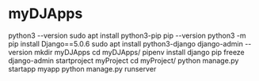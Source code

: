 # myDJApps


python3 --version
sudo apt install python3-pip
pip --version
python3 -m pip install Django==5.0.6
sudo apt install python3-django
django-admin --version
mkdir myDJApps
cd myDJApps/
pipenv install django
pip freeze
django-admin startproject myProject
cd myProject/
python manage.py startapp myapp
python manage.py runserver
